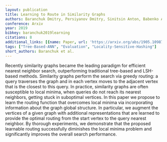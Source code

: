 ```yaml
---
layout: publication
title: Learning to Route in Similarity Graphs
authors: Baranchuk Dmitry, Persiyanov Dmitry, Sinitsin Anton, Babenko Artem
conference: Arxiv
year: 2019
bibkey: baranchuk2019learning
citations: 8
additional_links: [{name: Paper, url: 'https://arxiv.org/abs/1905.10987'}]
tags: ["Tree-Based-ANN", "Evaluation", "Locality-Sensitive-Hashing"]
short_authors: Baranchuk et al.
---
```

Recently similarity graphs became the leading paradigm for efficient nearest
neighbor search, outperforming traditional tree-based and LSH-based methods.
Similarity graphs perform the search via greedy routing: a query traverses the
graph and in each vertex moves to the adjacent vertex that is the closest to
this query. In practice, similarity graphs are often susceptible to local
minima, when queries do not reach its nearest neighbors, getting stuck in
suboptimal vertices. In this paper we propose to learn the routing function
that overcomes local minima via incorporating information about the graph
global structure. In particular, we augment the vertices of a given graph with
additional representations that are learned to provide the optimal routing from
the start vertex to the query nearest neighbor. By thorough experiments, we
demonstrate that the proposed learnable routing successfully diminishes the
local minima problem and significantly improves the overall search performance.